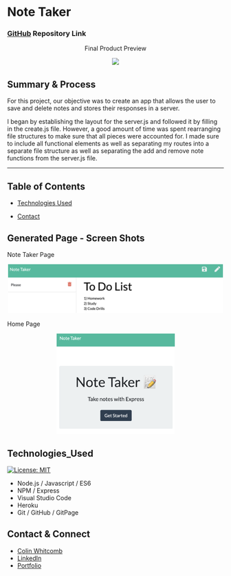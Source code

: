 #  Note Taker

### [GitHub](https://github.com/Colin-Whitcomb) Repository Link

 <p align="center">
 Final Product Preview
 </p>
<p align="center">
    <img src="https://media.giphy.com/media/UqSKAHTqSRMlx8ywwW/giphy.gif" width="500" />
</p>
    
## Summary & Process
For this project, our objective was to create an app that allows the user to save and delete notes and stores their responses in a server.

I began by establishing the layout for the server.js and followed it by filling in the create.js file. However, a good amount of time was spent rearranging file structures to make sure that all pieces were accounted for. I made sure to include all functional elements as well as separating my routes into a separate file structure as well as separating the add and remove note functions from the server.js file. 
_______
## Table of Contents

* [Technologies Used](#technologies_used)

* [Contact](#contact)

## Generated Page - Screen Shots 
Note Taker Page 
<p align="center">
    <img src="images/ss3.png" width="500" />
</p>

Home Page
<p align="center">
    <img src="images/ss4.png" width="275" />
</p>
 



## Technologies_Used
[![License: MIT](https://img.shields.io/badge/License-MIT-yellow.svg)](https://opensource.org/licenses/MIT)

- Node.js /  Javascript / ES6 
- NPM / Express
- Visual Studio Code
- Heroku
- Git / GitHub / GitPage

## Contact & Connect

* [Colin Whitcomb](https://github.com/Colin-Whitcomb)
* [LinkedIn](https://www.linkedin.com/in/colin-whitcomb-b808301a6/)
* [Portfolio](https://colin-whitcomb.github.io/Portfolio/)